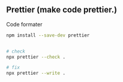 ## Prettier (make code prettier.)
Code formater

```bash
npm install --save-dev prettier


# check
npx prettier --check .

# fix
npx prettier --write .
